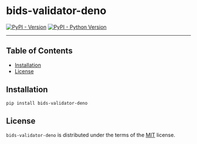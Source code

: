 # bids-validator-deno

[![PyPI - Version](https://img.shields.io/pypi/v/bids-validator-deno.svg)](https://pypi.org/project/bids-validator-deno)
[![PyPI - Python Version](https://img.shields.io/pypi/pyversions/bids-validator-deno.svg)](https://pypi.org/project/bids-validator-deno)

-----

## Table of Contents

- [Installation](#installation)
- [License](#license)

## Installation

```console
pip install bids-validator-deno
```

## License

`bids-validator-deno` is distributed under the terms of the [MIT](https://spdx.org/licenses/MIT.html) license.
